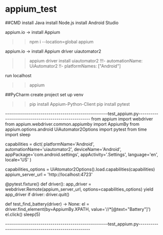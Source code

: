 # appium_test

##CMD
install Java
install Node.js
install Android Studio

appium.io -> install Appium
>> npm i --location=global appium

appium.io -> install Appium driver uiautomator2
>> appium driver install uiautomator2
!!!- automationName: UiAutomator2
!!- platformNames: ["Android"]

run localhost
>> appium

##PyCharm
create project 
set up venv

>> pip install Appium-Python-Client
>> pip install pytest

----------------------------------------------------test_appium.py-----------------------------------------------------
from appium import webdriver
from appium.webdriver.common.appiumby import AppiumBy
from appium.options.android UiAutomator2Options
import pytest
from time import sleep

capabilities = dict(
    platformName='Android',
    automationName='uiautomator2',
    deviceName='Android',
    appPackage='com.android.settings',
    appActivity='.Settings',
    language='en',
    locale='US'
)

capabilities_options = UiAtomator2Options().load.capabilities(capabilities)
appium_server_url = 'http://localhost:4723'

@pytest.fixture()
def driver():
  app_driver = webdriver.Remote(appium_server_url, options=capabilities_options)
  yield app_driver
  if driver:
    driver.quit()

def test_find_battery(driver) -> None:
    el = driver.find_element(by=AppiumBy.XPATH, value='//*[@text="Battery"]')
    el.click()
    sleep(5)

----------------------------------------------------test_appium.py-----------------------------------------------------
